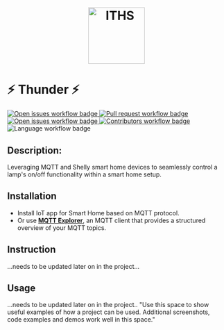














<h1 align="center">
    <img src="https://www.iths.se/wp-content/uploads/2016/02/thumbnails/ithslogoliggandepayoffrgb-4601-1280x450.png" height="130" alt="ITHS">
</h1>

# ⚡ Thunder ⚡

<section>
    <a href="https://github.com/fungover/thunder/issues">
        <img src="https://img.shields.io/github/issues-raw/fungover/thunder" alt="Open issues workflow badge"/>
    </a>
    <a href="https://github.com/fungover/thunder/pulls">
        <img src="https://img.shields.io/github/issues-pr/fungover/thunder" alt="Pull request workflow badge"/>
    </a>
    <a href="https://github.com/fungover/thunder/issues?q=is%3Aissue+is%3Aclosed">
        <img src="https://img.shields.io/github/issues-closed-raw/fungover/thunder" alt="Open issues workflow badge"/>
    </a>
    <a href="https://github.com/fungover/thunder/graphs/contributors">
        <img src="https://img.shields.io/github/contributors/fungover/thunder" alt="Contributors workflow badge"/>
    </a>
    <img src="https://img.shields.io/github/languages/top/fungover/thunder" alt="Language workflow badge"/>
</section>



## Description:
Leveraging MQTT and Shelly smart home devices to seamlessly control a lamp's on/off functionality within a smart home setup.

## Installation
+ Install IoT app for Smart Home based on MQTT protocol.
+ Or use __[MQTT Explorer](https://mqtt-explorer.com/)__, an MQTT client that provides a structured overview of your MQTT topics.

## Instruction 
...needs to be updated later on in the project...

## Usage 
...needs to be updated later on in the project..
"Use this space to show useful examples of how a project can be used. Additional screenshots, code examples and demos work well in this space."



